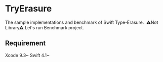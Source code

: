 # TryErasure

The sample implementations and benchmark of Swift Type-Erasure.  ⚠Not Library⚠ 
Let's run Benchmark project.

## Requirement
Xcode 9.3~
Swift 4.1~
